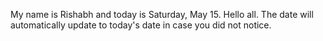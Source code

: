 My name is Rishabh and today is Saturday, May 15. Hello all. The date will automatically update to today's date in case you did not notice.
